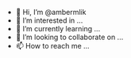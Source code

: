 - 👋 Hi, I’m @ambermlik
- 👀 I’m interested in ...
- 🌱 I’m currently learning ...
- 💞️ I’m looking to collaborate on ...
- 📫 How to reach me ...

<!---
ambermlik/ambermlik is a ✨ special ✨ repository because its `README.md` (this file) appears on your GitHub profile.
You can click the Preview link to take a look at your changes.
--->
